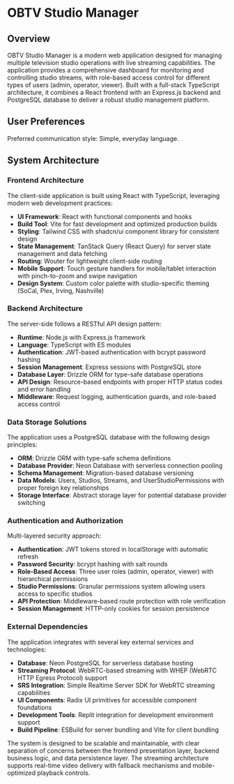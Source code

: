 # OBTV Studio Manager

## Overview

OBTV Studio Manager is a modern web application designed for managing multiple television studio operations with live streaming capabilities. The application provides a comprehensive dashboard for monitoring and controlling studio streams, with role-based access control for different types of users (admin, operator, viewer). Built with a full-stack TypeScript architecture, it combines a React frontend with an Express.js backend and PostgreSQL database to deliver a robust studio management platform.

## User Preferences

Preferred communication style: Simple, everyday language.

## System Architecture

### Frontend Architecture
The client-side application is built using React with TypeScript, leveraging modern web development practices:
- **UI Framework**: React with functional components and hooks
- **Build Tool**: Vite for fast development and optimized production builds
- **Styling**: Tailwind CSS with shadcn/ui component library for consistent design
- **State Management**: TanStack Query (React Query) for server state management and data fetching
- **Routing**: Wouter for lightweight client-side routing
- **Mobile Support**: Touch gesture handlers for mobile/tablet interaction with pinch-to-zoom and swipe navigation
- **Design System**: Custom color palette with studio-specific theming (SoCal, Plex, Irving, Nashville)

### Backend Architecture  
The server-side follows a RESTful API design pattern:
- **Runtime**: Node.js with Express.js framework
- **Language**: TypeScript with ES modules
- **Authentication**: JWT-based authentication with bcrypt password hashing
- **Session Management**: Express sessions with PostgreSQL store
- **Database Layer**: Drizzle ORM for type-safe database operations
- **API Design**: Resource-based endpoints with proper HTTP status codes and error handling
- **Middleware**: Request logging, authentication guards, and role-based access control

### Data Storage Solutions
The application uses a PostgreSQL database with the following design principles:
- **ORM**: Drizzle ORM with type-safe schema definitions
- **Database Provider**: Neon Database with serverless connection pooling
- **Schema Management**: Migration-based database versioning
- **Data Models**: Users, Studios, Streams, and UserStudioPermissions with proper foreign key relationships
- **Storage Interface**: Abstract storage layer for potential database provider switching

### Authentication and Authorization
Multi-layered security approach:
- **Authentication**: JWT tokens stored in localStorage with automatic refresh
- **Password Security**: bcrypt hashing with salt rounds
- **Role-Based Access**: Three user roles (admin, operator, viewer) with hierarchical permissions
- **Studio Permissions**: Granular permissions system allowing users access to specific studios
- **API Protection**: Middleware-based route protection with role verification
- **Session Management**: HTTP-only cookies for session persistence

### External Dependencies
The application integrates with several key external services and technologies:
- **Database**: Neon PostgreSQL for serverless database hosting
- **Streaming Protocol**: WebRTC-based streaming with WHEP (WebRTC HTTP Egress Protocol) support
- **SRS Integration**: Simple Realtime Server SDK for WebRTC streaming capabilities
- **UI Components**: Radix UI primitives for accessible component foundations
- **Development Tools**: Replit integration for development environment support
- **Build Pipeline**: ESBuild for server bundling and Vite for client bundling

The system is designed to be scalable and maintainable, with clear separation of concerns between the frontend presentation layer, backend business logic, and data persistence layer. The streaming architecture supports real-time video delivery with fallback mechanisms and mobile-optimized playback controls.